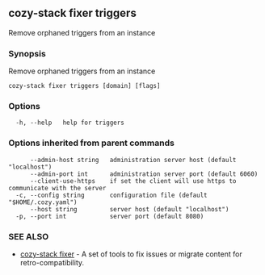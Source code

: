 ## cozy-stack fixer triggers

Remove orphaned triggers from an instance

### Synopsis


Remove orphaned triggers from an instance

```
cozy-stack fixer triggers [domain] [flags]
```

### Options

```
  -h, --help   help for triggers
```

### Options inherited from parent commands

```
      --admin-host string   administration server host (default "localhost")
      --admin-port int      administration server port (default 6060)
      --client-use-https    if set the client will use https to communicate with the server
  -c, --config string       configuration file (default "$HOME/.cozy.yaml")
      --host string         server host (default "localhost")
  -p, --port int            server port (default 8080)
```

### SEE ALSO
* [cozy-stack fixer](cozy-stack_fixer.md)	 - A set of tools to fix issues or migrate content for retro-compatibility.

